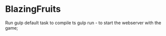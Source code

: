 # BlazingFruits

Run gulp default task to compile ts
gulp run - to start the webserver with the game;

